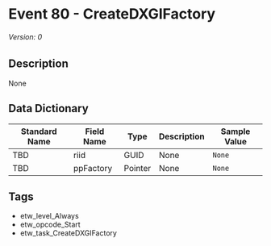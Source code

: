 # Event 80 - CreateDXGIFactory
###### Version: 0

## Description
None

## Data Dictionary
|Standard Name|Field Name|Type|Description|Sample Value|
|---|---|---|---|---|
|TBD|riid|GUID|None|`None`|
|TBD|ppFactory|Pointer|None|`None`|

## Tags
* etw_level_Always
* etw_opcode_Start
* etw_task_CreateDXGIFactory